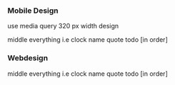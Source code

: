 ### Mobile Design

use media query 320 px width design

middle everything i.e
clock
name
quote
todo
[in order]

### Webdesign

middle everything i.e
clock
name
quote
todo
[in order]
